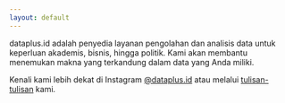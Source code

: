 ```yaml
---
layout: default
---
```


<div class="lead pretty-links">
dataplus.id adalah penyedia layanan pengolahan dan analisis data untuk keperluan akademis, bisnis, hingga politik. Kami akan membantu menemukan makna yang terkandung dalam data yang Anda miliki.
  
Kenali kami lebih dekat di Instagram [@dataplus.id](https://instagram.com/dataplus.id) atau melalui [tulisan-tulisan](/articles) kami.
</div>
